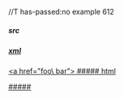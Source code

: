 //T has-passed:no
example 612
##### src
<a href="foo\
bar">
##### xml
<?xml version="1.0" encoding="UTF-8"?>
<!DOCTYPE document SYSTEM "CommonMark.dtd">
<document xmlns="http://commonmark.org/xml/1.0">
  <paragraph>
    <html_inline>&lt;a href=&quot;foo\
bar&quot;&gt;</html_inline>
  </paragraph>
</document>
##### html
<p><a href="foo\
bar"></p>
#####
